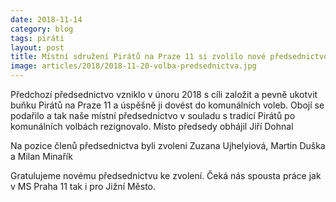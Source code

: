 ```yaml
---
date: 2018-11-14
category: blog
tags: piráti
layout: post
title: Místní sdružení Pirátů na Praze 11 si zvolilo nové předsednictvo
image: articles/2018/2018-11-20-volba-predsednictva.jpg
---
```


Předchozí předsednictvo vzniklo v únoru 2018 s cíli založit a pevně ukotvit buňku Pirátů na Praze 11 a úspěšně ji dovést do komunálních voleb. Obojí se podařilo a tak naše místní předsednictvo v souladu s tradicí Pirátů po komunálních volbách rezignovalo.
Místo předsedy obhájil Jiří Dohnal

Na pozice členů předsednictva byli zvoleni Zuzana Ujhelyiová, Martin Duška a Milan Minařík

Gratulujeme novému předsednictvu ke zvolení. Čeká nás spousta práce jak v MS Praha 11 tak i pro Jižní Město.
